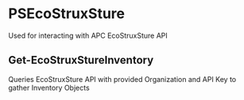 # PSEcoStruxSture
Used for interacting with APC EcoStruxSture API

## Get-EcoStruxStureInventory
Queries EcoStruxSture API with provided Organization and API Key to gather Inventory Objects

